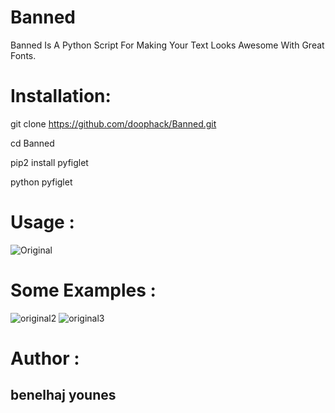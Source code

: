 # Banned
Banned Is A Python Script For Making Your Text Looks Awesome With Great Fonts.

# Installation:

git clone https://github.com/doophack/Banned.git

cd Banned

pip2 install pyfiglet

python pyfiglet 

# Usage :
<img src="https://i.ibb.co/1qm4bfS/Original.png" alt="Original" border="0">

# Some Examples : 
<img src="https://i.ibb.co/RpfpfhZ/original2.png" alt="original2" border="0">
<img src="https://i.ibb.co/Fhnxrx3/original3.png" alt="original3" border="0">

# Author  :
## benelhaj younes 

